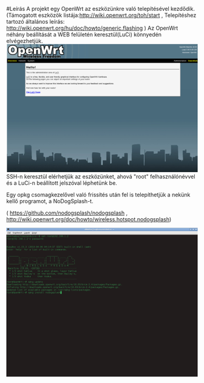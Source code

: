 #Leírás
A projekt egy OpenWrt az eszközünkre való telepítésével kezdődik.
(Támogatott eszközök listája:http://wiki.openwrt.org/toh/start , 
Telepítéshez tartozó általános leírás: http://wiki.openwrt.org/hu/doc/howto/generic.flashing )
     Az OpenWrt néhány beállítását a WEB felületén keresztül(LuCi) könnyedén elvégezhetjük.
![Alt text](https://github.com/mZoltan05/freewifi/blob/master/OpenWrt.png "LuCi")
SSH-n keresztül elérhetjük az eszközünket, ahová "root" felhasználónévvel és a LuCi-n beállított 
jelszóval léphetünk be.

Egy opkg csomagkezelővel való frissítés után fel is telepíthetjük a nekünk kellő programot, a NoDogSplash-t.

( https://github.com/nodogsplash/nodogsplash , http://wiki.openwrt.org/doc/howto/wireless.hotspot.nodogsplash)

![Alt text](https://github.com/mZoltan05/freewifi/blob/master/sshOpenWrt.png "sshnopenwrt")




